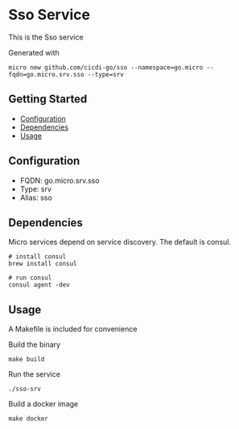 # Sso Service

This is the Sso service

Generated with

```
micro new github.com/cicdi-go/sso --namespace=go.micro --fqdn=go.micro.srv.sso --type=srv
```

## Getting Started

- [Configuration](#configuration)
- [Dependencies](#dependencies)
- [Usage](#usage)

## Configuration

- FQDN: go.micro.srv.sso
- Type: srv
- Alias: sso

## Dependencies

Micro services depend on service discovery. The default is consul.

```
# install consul
brew install consul

# run consul
consul agent -dev
```

## Usage

A Makefile is included for convenience

Build the binary

```
make build
```

Run the service
```
./sso-srv
```

Build a docker image
```
make docker
```